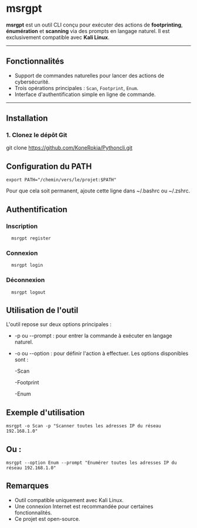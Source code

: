 # msrgpt

**msrgpt** est un outil CLI conçu pour exécuter des actions de **footprinting**, **énumération** et **scanning** via des prompts en langage naturel. Il est exclusivement compatible avec **Kali Linux**.

---

##  Fonctionnalités

- Support de commandes naturelles pour lancer des actions de cybersécurité.
- Trois opérations principales : `Scan`, `Footprint`, `Enum`.
- Interface d'authentification simple en ligne de commande.

---

##  Installation

### 1. Clonez le dépôt Git

git clone https://github.com/KoneRokia/Pythoncli.git

## Configuration du PATH

    export PATH="/chemin/vers/le/projet:$PATH"
Pour que cela soit permanent, ajoute cette ligne dans ~/.bashrc ou ~/.zshrc.

## Authentification
  ### Inscription
      msrgpt register
  ### Connexion
      msrgpt login
      
  ### Déconnexion
      msrgpt logout
## Utilisation de l'outil
    
L'outil repose sur deux options principales :

- -p ou --prompt : pour entrer la commande à exécuter en langage naturel.

- -o ou --option : pour définir l'action à effectuer. Les options disponibles sont :

  -Scan

  -Footprint

  -Enum
  
## Exemple d'utilisation

    msrgpt -o Scan -p "Scanner toutes les adresses IP du réseau 192.168.1.0"
## Ou :

    msrgpt --option Enum --prompt "Enumérer toutes les adresses IP du réseau 192.168.1.0"

## Remarques
- Outil compatible uniquement avec Kali Linux.
- Une connexion Internet est recommandée pour certaines fonctionnalités.
- Ce projet est open-source.



